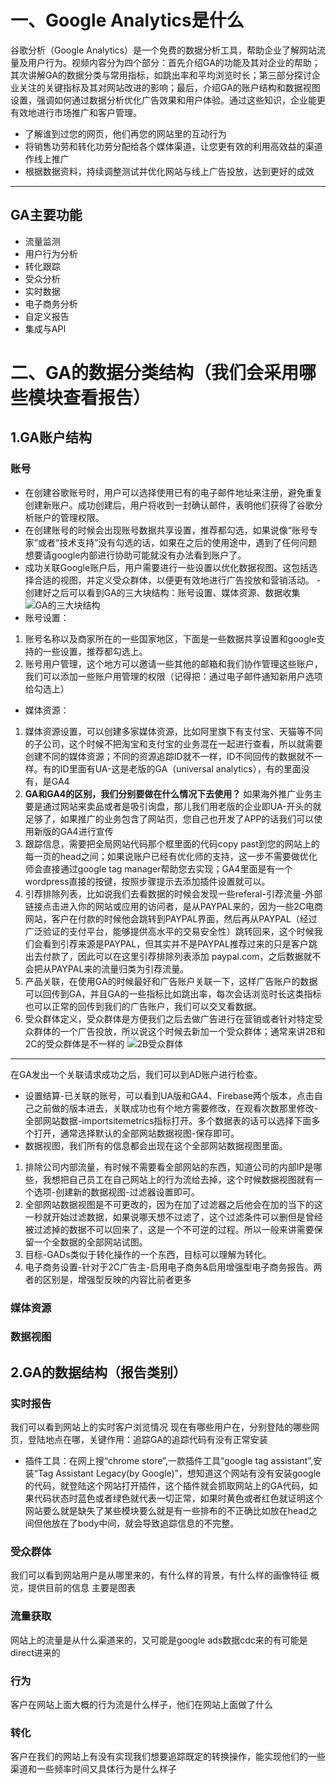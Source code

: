 # 一、Google Analytics是什么
谷歌分析（Google Analytics）是一个免费的数据分析工具，帮助企业了解网站流量及用户行为。视频内容分为四个部分：首先介绍GA的功能及其对企业的帮助；其次讲解GA的数据分类与常用指标，如跳出率和平均浏览时长；第三部分探讨企业关注的关键指标及其对网站改进的影响；最后，介绍GA的账户结构和数据视图设置，强调如何通过数据分析优化广告效果和用户体验。通过这些知识，企业能更有效地进行市场推广和客户管理。
* 了解谁到过您的网页，他们再您的网站里的互动行为
* 将销售功劳和转化功劳分配给各个媒体渠道，让您更有效的利用高效益的渠道作线上推广
* 根据数据资料，持续调整测试并优化网站与线上广告投放，达到更好的成效
---
## GA主要功能
* 流量监测
* 用户行为分析
* 转化跟踪
* 受众分析
* 实时数据
* 电子商务分析
* 自定义报告
* 集成与API
# 二、GA的数据分类结构（我们会采用哪些模块查看报告）
## 1.GA账户结构
### 账号
- 在创建谷歌账号时，用户可以选择使用已有的电子邮件地址来注册，避免重复创建新账户。成功创建后，用户将收到一封确认邮件，表明他们获得了谷歌分析账户的管理权限。
- 在创建账号的时候会出现账号数据共享设置，推荐都勾选，如果说像“账号专家”或者“技术支持”没有勾选的话，如果在之后的使用途中，遇到了任何问题想要请google内部进行协助可能就没有办法看到账户了。
- 成功关联Google账户后，用户需要进行一些设置以优化数据视图。这包括选择合适的视图，并定义受众群体，以便更有效地进行广告投放和营销活动。
-创建好之后可以看到GA的三大块结构：账号设置、媒体资源、数据收集
![GA的三大块结构](/xixi/somebasics/images/ga1.png)
- 账号设置：
1. 账号名称以及商家所在的一些国家地区，下面是一些数据共享设置和google支持的一些设置，推荐都勾选上。
2. 账号用户管理，这个地方可以邀请一些其他的邮箱和我们协作管理这些账户，我们可以添加一些账户用管理的权限（记得把：通过电子邮件通知新用户选项给勾选上）
- 媒体资源：
1. 媒体资源设置，可以创建多家媒体资源，比如阿里旗下有支付宝、天猫等不同的子公司，这个时候不把淘宝和支付宝的业务混在一起进行查看，所以就需要创建不同的媒体资源；不同的资源追踪ID就不一样，ID不同回传的数据就不一样。有的ID里面有UA-这是老版的GA（universal analytics），有的里面没有，是GA4
2. **GA和GA4的区别，我们分别要做在什么情况下去使用？** 如果海外推广业务主要是通过网站来卖品或者是吸引询盘，那儿我们用老版的企业即UA-开头的就足够了，如果推广的业务包含了网站页，您自己也开发了APP的话我们可以使用新版的GA4进行宣传
3. 跟踪信息，需要把全局网站代码那个框里面的代码copy past到您的网站上的每一页的head之间；如果说账户已经有优化师的支持，这一步不需要做优化师会直接通过google tag manager帮助您去实现；GA4里面是有一个wordpress直接的按键，按照步骤提示去添加插件设置就可以。
4. 引荐排除列表，比如说我们去看数据的时候会发现一些referal-引荐流量-外部链接点击进入你的网站或应用的访问者，是从PAYPAL来的，因为一些2C电商网站，客户在付款的时候他会跳转到PAYPAL界面，然后再从PAYPAL（经过广泛验证的支付平台，能够提供高水平的交易安全性）跳转回来，这个时候我们会看到引荐来源是PAYPAL，但其实并不是PAYPAL推荐过来的只是客户跳出去付款了，因此可以在这里引荐排除列表添加 paypal.com，之后数据就不会把从PAYPAL来的流量归类为引荐流量。
5. 产品关联，在使用GA的时候最好和广告账户关联一下，这样广告账户的数据可以回传到GA，并且GA的一些指标比如跳出率，每次会话浏览时长这类指标也可以正常的回传到我们的广告账户，我们可以交叉看数据。
6. 受众群体定义，受众群体是方便我们之后去做广告进行在营销或者针对特定受众群体的一个广告投放，所以说这个时候去新加一个受众群体；通常来讲2B和2C的受众群体是不一样的
![2B受众群体](/xixi/somebasics/images/ga2.png)
---
在GA发出一个关联请求成功之后，我们可以到AD账户进行检查。
- 设置结算-已关联的账号，可以看到UA版和GA4、Firebase两个版本，点击自己之前做的版本进去，关联成功也有个地方需要修改，在观看次数那里修改-全部网站数据-importsitemetrics指标打开。多个数据表的话可以选择下面多个打开，通常选择默认的全部网站数据视图-保存即可。
- 数据视图，我们所有的信息都会出现在这个全部网站数据视图里面。
1. 排除公司内部流量，有时候不需要看全部网站的东西，知道公司的内部IP是哪些，我想把自己员工在自己网站上的行为流给去掉，这个时候数据视图就有一个选项-创建新的数据视图-过滤器设置即可。
2. 全部网站数据视图是不可更改的，因为在加了过滤器之后他会在加的当下的这一秒就开始过滤数据，如果说哪天想不过滤了，这个过滤条件可以删但是曾经被过滤掉的数据不可以回来了，这是一个不可逆的过程。所以一般来讲需要保留一个全数据的全部网站试图。
3. 目标-GADs类似于转化操作的一个东西，目标可以理解为转化。
4. 电子商务设置-针对于2C广告主-启用电子商务&启用增强型电子商务报告。两者的区别是，增强型反映的内容比前者更多

### 媒体资源

### 数据视图
## 2.GA的数据结构（报告类别）
### 实时报告
我们可以看到网站上的实时客户浏览情况
现在有哪些用户在，分别登陆的哪些网页，登陆地点在哪，关键作用：追踪GA的追踪代码有没有正常安装
- 插件工具：在网上搜“chrome store”,一款插件工具“google tag assistant”,安装“Tag Assistant Legacy(by Google)”，想知道这个网站有没有安装google的代码，就登陆这个网站打开插件，这个插件就会抓取网站上的GA代码，如果代码状态时蓝色或者绿色就代表一切正常，如果时黄色或者红色就证明这个网站要么就是缺失了某些模块要么就是有一些排布的不正确比如放在head之间但他放在了body中间，就会导致追踪信息的不完整。
### 受众群体
我们可以看到网站用户是从哪里来的，有什么样的背景，有什么样的画像特征
概览，提供目前的信息
主要是图表
### 流量获取
网站上的流量是从什么渠道来的，又可能是google ads数据cdc来的有可能是direct进来的
### 行为
客户在网站上面大概的行为流是什么样子，他们在网站上面做了什么
### 转化
客户在我们的网站上有没有实现我们想要追踪既定的转换操作，能实现他们的一些渠道和一些频率时间又具体行为是什么样子